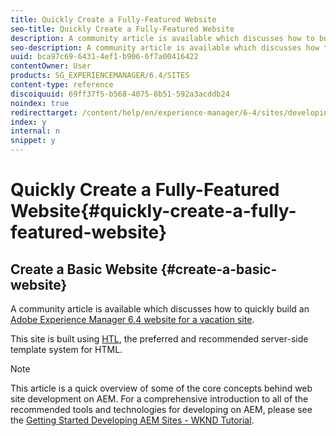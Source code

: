 ```yaml
---
title: Quickly Create a Fully-Featured Website
seo-title: Quickly Create a Fully-Featured Website
description: A community article is available which discusses how to build your first Adobe Experience Manager components.
seo-description: A community article is available which discusses how to build your first Adobe Experience Manager components.
uuid: bca97c69-6431-4ef1-b906-6f7a00416422
contentOwner: User
products: SG_EXPERIENCEMANAGER/6.4/SITES
content-type: reference
discoiquuid: 69ff37f5-b568-4075-8b51-592a3acddb24
noindex: true
redirecttarget: /content/help/en/experience-manager/6-4/sites/developing/using/getting-started
index: y
internal: n
snippet: y
---
```


# Quickly Create a Fully-Featured Website{#quickly-create-a-fully-featured-website}

## Create a Basic Website {#create-a-basic-website}

A community article is available which discusses how to quickly build an [Adobe Experience Manager 6.4 website for a vacation site](https://helpx.adobe.com/experience-manager/using/first_aem64_website.html).

This site is built using [HTL](https://helpx.adobe.com/experience-manager/htl/user-guide.html), the preferred and recommended server-side template system for HTML.

>[!NOTE]
>
>This article is a quick overview of some of the core concepts behind web site development on AEM. For a comprehensive introduction to all of the recommended tools and technologies for developing on AEM, please see the [Getting Started Developing AEM Sites - WKND Tutorial](../../../sites/developing/using/getting-started.md).


